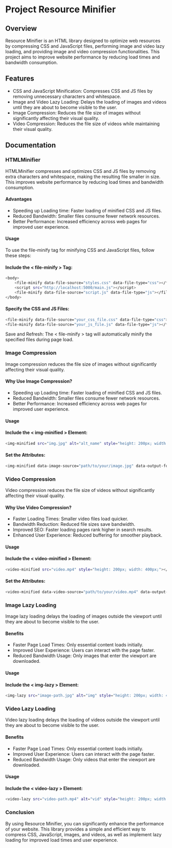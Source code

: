 
# Project Resource Minifier 

## Overview

Resource Minifier is an HTML library designed to optimize web resources by compressing CSS and JavaScript files, performing image and video lazy loading, and providing image and video compression functionalities. This project aims to improve website performance by reducing load times and bandwidth consumption.




## Features

- CSS and JavaScript Minification: Compresses CSS and JS files by removing unnecessary characters and whitespace.
- Image and Video Lazy Loading: Delays the loading of images and videos until they are about to become visible to the user.
- Image Compression: Reduces the file size of images without significantly affecting their visual quality.
- Video Compression: Reduces the file size of videos while maintaining their visual quality.


## Documentation
### HTMLMinifier
HTMLMinifier compresses and optimizes CSS and JS files by removing extra characters and whitespace, making the resulting file smaller in size. This improves website performance by reducing load times and bandwidth consumption.
#### Advantages

- Speeding up Loading time: Faster loading of minified CSS and JS files.
- Reduced Bandwidth: Smaller files consume fewer network resources.
- Better Performance: Increased efficiency across web pages for improved user experience.
#### Usage
To use the file-minify tag for minifying CSS and JavaScript files, follow these steps:
#### Include the < file-minify > Tag:



```bash
<body>
    <file-minify data-file-source="styles.css" data-file-type="css"></file-minify>
    <script src="http://localhost:5000/main.js"></script>
    <file-minify data-file-source="script.js" data-file-type="js"></file-minify>
</body>

```

#### Specify the CSS and JS Files:
```bash
<file-minify data-file-source="your_css_file.css" data-file-type="css"></file-minify>
<file-minify data-file-source="your_js_file.js" data-file-type="js"></file-minify>


```
 Save and Refresh: The < file-minify > tag will automatically minify the specified files during page load.

### Image Compression
Image compression reduces the file size of images without significantly affecting their visual quality.

#### Why Use Image Compression?
- Speeding up Loading time: Faster loading of minified CSS and JS files.
- Reduced Bandwidth: Smaller files consume fewer network resources.
- Better Performance: Increased efficiency across web pages for improved user experience.
#### Usage
#### Include the < img-minified > Element:
```bash
<img-minified src="img.jpg" alt="alt_name" style="height: 200px; width: 400px;"></img-minified>

```
#### Set the Attributes:
```bash
<img-minified data-image-source="path/to/your/image.jpg" data-output-format="webp" data-quality="75"></img-minified>

```
### Video Compression
Video compression reduces the file size of videos without significantly affecting their visual quality.
#### Why Use Video Compression?
- Faster Loading Times: Smaller video files load quicker.
- Bandwidth Reduction: Reduced file sizes save bandwidth.
- Improved SEO: Faster loading pages rank higher in search results.
- Enhanced User Experience: Reduced buffering for smoother playback.
#### Usage
#### Include the < video-minified > Element:
```bash
<video-minified src="video.mp4" style="height: 200px; width: 400px;"></video-minified>

```
#### Set the Attributes:
```bash
<video-minified data-video-source="path/to/your/video.mp4" data-output-format="webm" data-quality="80"></video-minified>


```

### Image Lazy Loading
Image lazy loading delays the loading of images outside the viewport until they are about to become visible to the user.



#### Benefits

- Faster Page Load Times: Only essential content loads initially.
- Improved User Experience: Users can interact with the page faster.
- Reduced Bandwidth Usage: Only images that enter the viewport are downloaded.
#### Usage
#### Include the < img-lazy > Element:

```bash
<img-lazy src="image-path.jpg" alt="img" style="height: 200px; width: 400px;"></img-lazy>

```
### Video Lazy Loading
Video lazy loading delays the loading of videos outside the viewport until they are about to become visible to the user.
#### Benefits
- Faster Page Load Times: Only essential content loads initially.
- Improved User Experience: Users can interact with the page faster.
- Reduced Bandwidth Usage: Only videos that enter the viewport are downloaded.
#### Usage
#### Include the < video-lazy > Element:
```bash
<video-lazy src="video-path.mp4" alt="vid" style="height: 200px; width: 400px;"></video-lazy>

```
### Conclusion
By using Resource Minifier, you can significantly enhance the performance of your website. This library provides a simple and efficient way to compress CSS, JavaScript, images, and videos, as well as implement lazy loading for improved load times and user experience.
